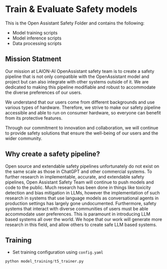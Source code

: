 # Train & Evaluate Safety models

This is the Open Assistant Safety Folder and contains the following:

- Model training scripts
- Model inference scripts
- Data processing scripts

## Mission Statment

Our mission at LAION-AI OpenAssistant safety team is to create a safety pipeline
that is not only compatible with the OpenAssistant model and project but can
also integrate with other systems outside of it. We are dedicated to making this
pipeline modifiable and robust to accommodate the diverse preferences of our
users.

We understand that our users come from different backgrounds and use various
types of hardware. Therefore, we strive to make our safety pipeline accessible
and able to run on consumer hardware, so everyone can benefit from its
protective features.

Through our commitment to innovation and collaboration, we will continue to
provide safety solutions that ensure the well-being of our users and the wider
community.

## Why create a safety pipeline?

Open source and extendable safety pipelines unfortunately do not exist on the
same scale as those in ChatGPT and other commercial systems. To further research
in implementable, accurate, and extendable safety pipelines, Open Assistant
Safety Team will continue to push models and code to the public. Much research
has been done in things like toxicity detection and bias mitigation in LLMs,
however the implementation of such research in systems that use language models
as conversational agents in production settings has largely gone undocumented.
Furthermore, safety systems that interact with diverse communities of users must
be able accommodate user preferences. This is paramount in introducing LLM based
systems all over the world. We hope that our work will generate more research in
this field, and allow others to create safe LLM based systems.

## Training

- Set training configuration using `config.yaml`

```python
python model_training/t5_trainer.py
```
